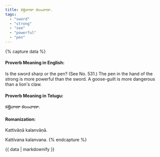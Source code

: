 ```yaml
---
title: కత్తివాణా కలంవాణా.
tags:
  - "sword"
  - "strong"
  - "see"
  - "powerful"
  - "pen"
---
```


{% capture data %}
#### Proverb Meaning in English:
Is the sword sharp or the pen?
(See No. 531.)
The pen in the hand of the strong is more powerful than the sword.
A goose-guilt is more dangerous than a lion's claw.

#### Proverb Meaning in Telugu:
కత్తివాణా కలంవాణా.

#### Romanization:
Kattivāṇā kalanvāṇā.

Kattivana kalanvana.
{% endcapture %}

{{ data | markdownify }}

